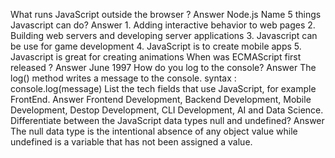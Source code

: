 What runs JavaScript outside the browser ?
Answer
Node.js
Name 5 things Javascript can do? Answer 1. Adding interactive behavior to web pages 2. Building web servers and developing server applications 3. Javascript can be use for game development 4. JavaScript is to create mobile apps 5. Javascript is great for creating animations
When was ECMAScript first released ?  Answer June 1997
How do you log to the console?
Answer
The log() method writes a message to the console.
syntax : console.log(message)
List the tech fields that use JavaScript, for example FrontEnd.
Answer
Frontend Development, Backend Development, Mobile Development, Destop Development, CLI Development, AI and Data Science.
Differentiate between the JavaScript data types null and undefined?
Answer
The null data type is the intentional absence of any object value while undefined is a variable that has not been assigned a value.

